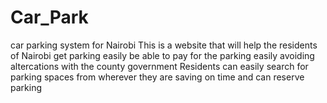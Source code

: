 # Car_Park
car parking system for Nairobi
This is a website that will help the residents of Nairobi get parking easily be able to pay for the parking easily avoiding altercations with the county government
Residents can easily search for parking spaces from wherever they are saving on time and can reserve parking 
